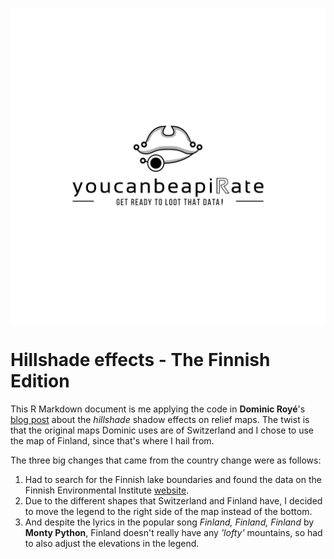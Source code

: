 ![](img/youcanbeapirate-wb-sparkline.jpg)

# Hillshade effects - The Finnish Edition

This R Markdown document is me applying the code in __Dominic Royé__'s [blog post](https://dominicroye.github.io/en/2022/hillshade-effects/) about the _hillshade_ shadow effects on relief maps. The twist is that the original maps Dominic uses are of Switzerland and I chose to use the map of Finland, since that's where I hail from.

The three big changes that came from the country change were as follows:

1. Had to search for the Finnish lake boundaries and found the data on the Finnish Environmental Institute [website](https://www.syke.fi/en-US/Open_information/Spatial_datasets/Downloadable_spatial_dataset).
2. Due to the different shapes that Switzerland and Finland have, I decided to move the legend to the right side of the map instead of the bottom.
3. And despite the lyrics in the popular song _Finland, Finland, Finland_ by __Monty Python__, Finland doesn't really have any _'lofty'_ mountains, so had to also adjust the elevations in the legend.